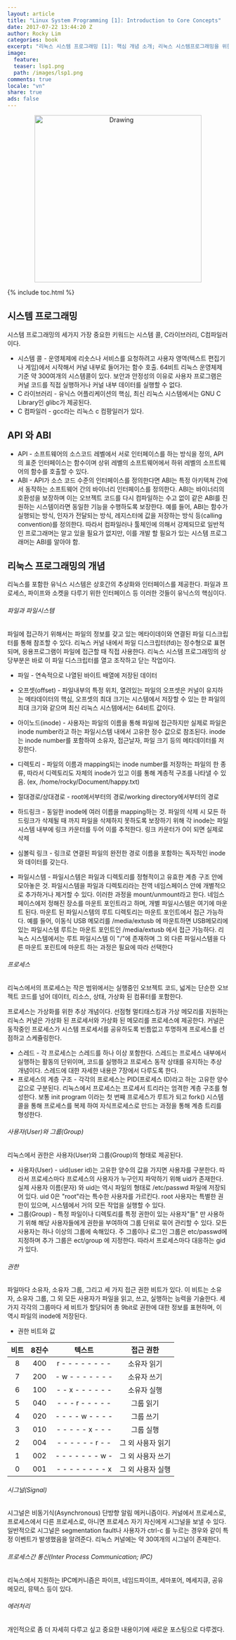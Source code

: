 ```yaml
---
layout: article
title: "Linux System Programming [1]: Introduction to Core Concepts"
date: 2017-07-22 13:44:20 Z
author: Rocky Lim
categories: book
excerpt: "리눅스 시스템 프로그래밍 [1]: 핵심 개념 소개; 리눅스 시스템프로그래밍을 위한 핵심 개념 및 도메인 지식에 관하여"
image:
  feature:
  teaser: lsp1.png
  path: /images/lsp1.png
comments: true
locale: "vn"
share: true
ads: false
---
```



<p style="text-align: center;">
	<img src="{{ site.url }}/images/lsp.gif" alt="Drawing" style="width: 380px;"/>
</p>

{% include toc.html %}

## 시스템 프로그래밍
시스템 프로그래밍의 세가지 가장 중요한 키워드는 시스템 콜, C라이브러리, C컴파일러 이다.

* 시스템 콜 - 운영체제에 리솟스나 서비스를 요청하려고 사용자 영역(텍스트 편집기나 게임)에서 시작해서 커널 내부로 들어가는 함수 호출. 64비트 리눅스 운영체제 기준 약 300여개의 시스템콜이 있다. 보안과 안정성의 이유로 사용자 프로그램은 커널 코드를 직접 실행하거나 커널 내부 데이터를 실행할 수 없다.
* C 라이브러리 - 유닉스 어플리케이션의 핵심, 최신 리눅스 시스템에서는 GNU C Library인 glibc가 제공된다.
* C 컴파일러 - gcc라는 리눅스 c 컴팡일러가 있다.

## API 와 ABI
* API - 소프트웨어의 소스코드 레벨에서 서로 인터페이스를 하는 방식을 정의, API의 표준 인터페이스는 함수이며 상위 레벨의 소프트웨어에서 하위 레벨의 소프트웨어의 함수를 호출할 수 있다.
* ABI - API가 소스 코드 수준의 인터페이스를 정의한다면 ABI는 특정 아키텍쳐 간에서 동작하는 소프트웨어 간의 바이너리 인터페이스를 정의한다. ABI는 바이너리의 호환성을 보장하며 이는 오브젝트 코드를 다시 컴파일하는 수고 없이 같은 ABI를 진원하는 시스템이라면 동일한 기능을 수행하도록 보장한다. 예를 들어, ABI는 함수가 실행되는 방식, 인자가 전달되는 방식, 레지스터에 값을 저장하는 방식 등(calling convention)를 정의한다. 따라서 컴파일러나 툴체인에 의해서 강제되므로 일반적인 프로그래머는 알고 있을 필요가 없지만, 이를 개발 할 필요가 있는 시스템 프로그래머는 ABI를 알아야 함.

## 리눅스 프로그래밍의 개념
리눅스를 포함한 유닉스 시스템은 상호간의 추상화와 인터페이스를 제공한다. 파일과 프로세스, 파이프와 소켓을 다루기 위한 인터페이스 등 이러한 것들이 유닉스의 핵심이다.

###### 파일과 파일시스템
파일에 접근하기 위해서는 파일의 정보를 갖고 있는 메타이데이와 연결된 파일 디스크립터를 통해 참조할 수 있다. 리눅스 커널 내에서 파일 디스크립터(fd)는 정수형으로 표현되며, 응용프로그램이 파일에 접근할 때 직접 사용한다. 리눅스 시스템 프로그래밍의 상당부분은 바로 이 파일 디스크립터를 열고 조작하고 닫는 작업이다.

* 파일 - 연속적으로 나열된 바이트 배열에 저장된 데이터
* 오프셋(offset) - 파일내부의 특정 위치, 열려있는 파일의 오프셋은 커널이 유지하는 메타데이터의 핵심, 오프셋의 최대 크기는 시스템에서 저장할 수 있는 한 파일의 최대 크기와 같으며 최신 리눅스 시스템에서는 64비트 값이다.
* 아이노드(inode) - 사용자는 파일의 이름을 통해 파일에 접근하지만 실제로 파일은 inode number라고 하는 파일시스템 내에서 고유한 정수 값으로 참조된다. inode 는 inode number를 포함하여 소유자, 접근날자, 파일 크기 등의 메타데이터를 저장한다.
* 디렉토리 - 파일의 이름과 mapping되는 inode number를 저장하는 파일의 한 종류, 따라서 디렉토리도 자체의 inode가 있고 이를 통해 계층적 구조를 나타낼 수 있음. (ex, /home/rocky/Document/happy.txt)
* 절대경로/상대경로 - root에서부터의 경로/working directory에서부터의 경로
* 하드링크 - 동일한 inode에 여러 이름을 mapping하는 것. 파일의 삭제 시 모든 하드링크가 삭제될 때 까지 파일을 삭제하지 못하도록 보장하기 위해 각 inode는 파일시스템 내부에 링크 카운터를 두어 이를 추적한다. 링크 카운터가 0이 되면 실제로 삭제
* 심볼릭 링크 - 링크로 연결된 파일의 완전한 경로 이름을 포함하는 독자적인 inode와 데이터를 갖는다.

* 파일시스템 - 파일시스템은 파일과 디렉토리를 정형적이고 유효한 계층 구조 안에 모아놓은 것. 파일시스템을 파일과 디렉토리라는 전역 네임스페이스 안에 개별적으로 추가하거나 제거할 수 있다. 이러한 과정을 mount/unmount라고 한다. 네임스페이스에저 정해진 장소를 마운트 포인트라고 하며, 개별 파일시스템은 여기에 마운트 된다. 마운트 된 파일시스템의 루트 디렉토리는 마운트 포인트에서 접근 가능하다. 예를 들어, 이동식 USB 메모리를 /media/extusb 에 마운트하면 USB메모리에 있는 파일시스템 루트는 마운트 포인트인 /media/extusb 에서 접근 가능하다. 리눅스 시스템에서는 루트 파일시스템 이 "/"에 존재하며 그 외 다른 파일시스템을 다른 마운트 포린트에 마운트 하는 과정은 필요에 따라 선택한다

###### 프로세스
리눅스에서의 프로세스는 작은 범위에서는 실행중인 오브젝트 코드, 넓게는 단순한 오브젝트 코드를 넘어 데이터, 리소스, 상태, 가상화 된 컴퓨터를 포함한다.

프로세스는 가상화를 위한 추상 개념이다. 선점형 멀티태스킹과 가상 메모리를 지원하는 리눅스 커널은 가상화 된 프로세서와 가상화 된 메모리를 프로세스에 제공한다. 커널은 동작중인 프로세스가 시스템 프로세서를 공유하도록 빈틈없고 투명하게 프로세스를 선점하고 스케쥴링한다.

* 스레드 - 각 프로세스는 스레드를 하나 이상 포함한다. 스레드는 프로세스 내부에서 실행하는 활동의 단위이며, 코드를 실행하고 프로세스 동작 상태를 유지하는 추상 개념이다. 스레드에 대한 자세한 내용은 7장에서 다루도록 한다.
* 프로세스의 계층 구조 - 각각의 프로세스는 PID(프로세스 ID)라고 하는 고유한 양수 값으로 구분된다. 리눅스에서 프로세스는 프로세서 트리라는 엄격한 계층 구조를 형성한다. 보통 init program 이라는 첫 번째 프로세스가 루트가 되고 fork() 시스템콜을 통해 프로세스를 복제 하여 자식프로세스로 만드는 과정을 통해 계층 트리를 형성한다.

###### 사용자(User)와 그룹(Group)
리눅스에서 권한은 사용자(User)와 그룹(Group)의 형태로 제공된다.

* 사용자(User) - uid(user id)는 고유한 양수의 값을 가지면 사용자를 구분한다. 따라서 프로세스마다 프로세스의 사용자가 누구인지 파악하기 위해 uid가 존재한다. 실제 사용자 이름(문자) 와 uid는 역시 파일의 형태로 /etc/passwd 파일에 저장되어 있다. uid 0은 "root"라는 특수한 사용자를 가르킨다. root 사용자는 특별한 권한이 있으며, 시스템에서 거의 모든 작업을 실행할 수 있다.
* 그룹(Group) - 특정 파일이나 디렉토리를 특정 권한이 있는 사용자"들" 만 사용하기 위해 해당 사용자들에게 권한을 부여하여 그룹 단위로 묶어 관리할 수 있다. 모든 사용자는 하나 이상의 그룹에 속해있다. 주 그룹이나 로그인 그룹은 etc/passwd에 지정하며 추가 그룹은 ect/group 에 지정한다. 따라서 프로세스마다 대응하는 gid가 있다.

###### 권한
파일마다 소유자, 소유자 그룹, 그리고 세 가지 접근 권한 비트가 있다. 이 비트는 소유자, 소유자 그룹, 그 외 모든 사용자가 파일을 읽고, 쓰고, 실행하는 능력을 기술한다. 세 가지 각각의 그룹마다 세 비트가 할당되어 총 9bit로 권한에 대한 정보를 표현하며, 이 역시 파일의 inode에 저장된다.

* 권한 비트와 값

| 비트 | 8진수 | 텍스트 | 접근 권한 |
| :---: | :---:  | :----: | :-----: |
| 8 | 400 | r - - - - - - - - | 소유자 읽기 |
| 7 | 200 | - w - - - - - - - | 소유자 쓰기 |
| 6 | 100 | - - x - - - - - - | 소유자 실행 |
| 5 | 040 | - - - r - - - - - | 그룹 읽기 |
| 4 | 020 | - - - - w - - - - | 그룹 쓰기 |
| 3 | 010 | - - - - - x - - - | 그룹 실행 |
| 2 | 004 | - - - - - - r - - | 그 외 사용자 읽기 |
| 1 | 002 | - - - - - - - w - | 그 외 사용자 쓰기 |
| 0 | 001 | - - - - - - - - x | 그 외 사용자 실행 |

###### 시그널(Signal)
시그널은 비동기식(Asynchronous) 단방향 알림 메커니즘이다. 커널에서 프로세스로, 프로세스에서 다른 프로세스로, 아니면 프로세스 자기 자신에게 시그널을 보낼 수 있다. 일반적으로 시그널은 segmentation fault나 사용자가 ctrl-c 를 누르는 경우와 같이 특정 이벤트가 발생했음을 알려준다. 리눅스 커널에는 약 30여개의 시그널이 존재한다.

###### 프로세스간 통신(Inter Process Communication; IPC)
리눅스에서 지원하는 IPC메커니즘은 파이프, 네임드파이프, 세마포어, 메세지큐, 공유메모리, 뮤텍스 등이 있다.

###### 에러처리
개인적으로 좀 더 자세히 다루고 싶고 중요한 내용이기에 새로운 포스팅으로 다루겠다.
